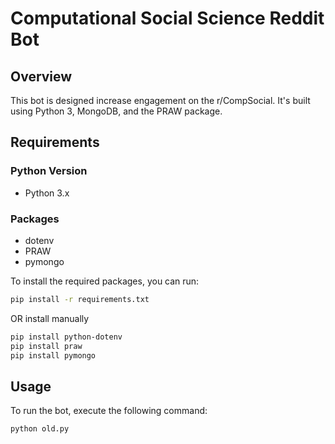 # Computational Social Science Reddit Bot

## Overview

This bot is designed increase engagement on the r/CompSocial. It's built using Python 3, MongoDB, and the PRAW package.

## Requirements

### Python Version

- Python 3.x

### Packages

- dotenv
- PRAW
- pymongo

To install the required packages, you can run:

```bash
pip install -r requirements.txt
```

OR install manually

```bash
pip install python-dotenv
pip install praw
pip install pymongo
```


## Usage

To run the bot, execute the following command:

```bash
python old.py
```

